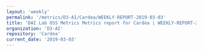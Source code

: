 ```yaml
---
layout: 'weekly'
permalink: '/metrics/D3-AI/Cardea/WEEKLY-REPORT-2019-03-03'
title: 'DAI Lab OSS Metrics Metrics report for Cardea | WEEKLY-REPORT-2019-03-03'
organization: 'D3-AI'
repository: 'Cardea'
current_date: '2019-03-03'
---
```


